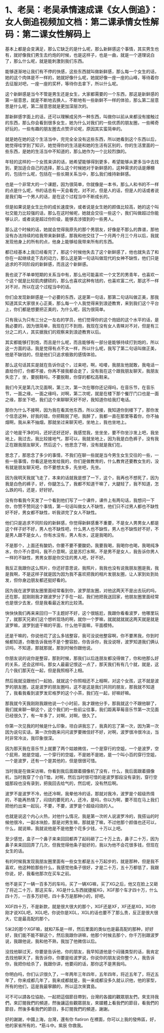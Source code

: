 # 1、老吴：老吴承情速成课《女人倒追》：女人倒追视频加文档：第二课承情女性解码：第二课女性解码上

基本上都是会变满足，那么它缺乏的是什么呢，那么新鲜感这个事情，其实男生也有，就好像我们男生去约炮的时候，也是这样子，也是一曲，就是一个道理说白了，那么什么呢，就是能刺激到我们东西。

能够逐渐地让我们有不停的快感，这些东西就叫做新鲜感，那么每一个女生的话，她的这个肉体是不一样的，她就好像什么呢，她就好像一座一座的山峰，等待着你去征服对吧，一座一座的奖杯，等待你去拿下，所以什么呢。

这个新鲜感是当今不管是男生还是女生，大家都需要的一个东西，那这是新鲜感的第一层意思，就是不断地去换人，不断地有一些新鲜不一样的体验，那么第二层意思是什么呢，第二层意思就是更加深层次的。

那新鲜感字面上的话，还可以理解成另外一种东西，叫做你以前从来都没有接触过的东西，那么你会看到很多女生，她为什么对我们的一些优质的朋友圈，一些稀奇好玩的，一些有趣的朋友圈去点赞评论呢，原因其实蛮简单的。

就是她在她的这个生活当中，完完全全没有这些东西，所以她看到这个东西以后，她觉得哇学到了知识，她觉得你的生活是和她的生活有区别的，你的生活里面的一些东西，是她的生活当中不知道的，那么她作为一个比较烈旗的。

年轻的这样的一个女孩来讲的话，她希望能够得到更多，希望能够从更多当中去找到，更加适合自己的选择，那么这个时候她对于新鲜感的，这种需求的话是爆棚的，包括什么呢，包括在一些长期关系当中，那么我们维持新鲜感。

也是一个非常大的一个课题，因为很简单，你就像是一本书，那么人和书的不一样的点是什么呢，书的话总有一天会看完，对不对，但是人的话，但是人的话或者说是我们每一个男人的话，是在这个过程当中不断成长的。

但是如果说是女生比你的成长速度快，或者说是女生她的颜值比较高，她的这个叫社交能力比较强的话，那么在这时候呢，她就会交往一些这个，我们叫做超过你能够认识，或者说是超过你阶级，能够去涉猎到的一些男人。

那么这个时候的话，她就会觉得我原先的那个男朋友，好像是不那么的靠谱，那他没有办法持续的给我带来新鲜感，那我和他交往了一个月两个月三个月以后，我就发现他身上的所有的点，他身上能够给我带来所有的东西。

都已经基本上我已经看完了，那这个时候他失去了这个新鲜感了，他也就失去了和你在一起继续走下去的动力，那么这是第一句话叫做现代的女神不缺性，他们只是追求的不同阶段的新鲜感，而且这个新鲜感。

我也说了不单单短期的关系当中有，那么他可能喜欢一个文艺的男青年，也喜欢一个这个就是比较肌肉健硕的，那么也喜欢这种有钱的，也喜欢富二代，那这不一样对不对，所以在这个过程当中的话。

你们会发现新鲜感是一个必要的东西，这是第一句话，那第二句话叫做正美，那我知道其实大家很关心正美，那么每一个人我觉得来到浪迹教育，来到我们这个平台上，你们都是想要把正美的，为什么呢，因为很简单。

只有我认为只有三分之一左右的学员，他们觉得你的这个炮妞的这个水平的话，是我必要的，因为很简单，我现在打不到炮，我现在没有女人青睐对不对，但是有三分之二的人，其实据我们的观察来到浪迹教育以后。

其实都能够打到炮，而且是什么呢，而且能够有一部分是能够持续打到炮的，所以这一方面的话，我是觉得有点不太一样，所以什么呢，我写了第二句话叫做正美，他是不缺钱的，但是他们只追求极致的感情体验。

那么这句话其实是就在告诉你这个，过来吧，啊，哈喽，我朋友他就敢，我电话一直给你打，你都不接，你再不接我都会走了，没有我在这个跟我朋友聊天，我朋友失恋了，坐，要脱鞋吗，不要脱鞋，你穿的都松高鞋来。

我们今天是第几次见面啊，第三次，第一次在哪你还记得吗，在音乐节，在音乐节，一面之缘，一面之缘吗，对啊，第二次呢，就是在楼下那个餐厅门口也是一面之缘，那坐下吧，我们这个来聊聊天好不好，我知道你给我打电话。

那你为什么不接啊，因为我在看其他东西，所以没接，我知道你到楼下了，那你发个信息这种，好我的错，你把鞋脱了吧，我醉了，我都一直在那里等着你，你不抽烟啊，我从来不抽烟，那就坐过来聊天吧，坐地上，我也坐地上。

这个地是干净的吗，还好还好还好，我感觉我，坐坐坐，要不你坐沙发上吧，我坐地上，我过去，我比较接地气，那可以，我就坐地上，因为我是白色裤子，没有我正在跟我朋友聊天，然后这个，他思念了呀，没有就是我们在。

思念了，那思念了多少的事情，不我们在聊一些就是当今男生女生交往的一些，一些一些事情，你看这是他发给我的，你们是做教育的，什么教育还要教女生的，没有就是朋友聊天吧，你不要想太多，先坐吧，先坐。

因为我明天我就飞走了，本来的话就我是想了一下，这个，我再也不想死了，因为我是白色的裤子，好，你腿怎么了，我都不知道干嘛了，大腿轻了，我不知道，怎么跌的吗，还是，好好好。

没有你看我今天发了一个看到他们写了一个课件，课件上有两句话，我想问一下你，你赞不赞同这个事情，第一句话叫做女人不缺性，他们只不过男人都也不缺性好不好，男女都不缺性，听我讲完了女人不缺性。

他们只是追求不同阶段的新鲜感，你觉得新鲜感重不重要，不是女人男男女人都是这个样子好不好，男人也不缺性吧，什么男人也不缺性，男人也不缺性好不好，不是男人跟不是女人，你有水没有，男人有水，这是我喝的。

不是那个，上面还有酸奶，你要不要不要酸奶，我要我喝，我喝你也喝，我喝纯净水，你介不介意吗，我不介意啊，这是苏打水啊，不是男不是女人，我告诉你男人一样的不缺性，男男女那是你交往的男人吧，好不好。

我反正我跟你这么照片，你还好意思说，我照片，我我也没有说我朋友圈是我，我是我啊，不是这样子就是因为因为我不喜欢把我的相片发朋友圈，让人家到处到处发，但你身边朋友都还挺好看的。

因为我在波罗朋友圈里面经常看到你，波罗朋友圈，对他这两天不是出去玩的吗，还在那，屁刚刚我才跟波罗分了手在一起，我们他把我送回家，他朋友圈里面经常也是很少去发，但是我看最近发的比较清。

快快快我们再来来回归一下主题好不好，这个很尴尬，我跟你看看波罗，他哪里玩了，就那天兄弟们这个想听现场的啊，就你一个罗嘛，就就就就就这两天就是就是波罗嘛，波罗到底干嘛的平面，什么他平面嘛，平面模特。

还是干嘛的，你说他花了这么多钱整容，我可没说他整容啊，你不要黑我，你到时候都知道，你敢告诉我他不是个整容脸，你告诉你，我没说呀，波罗知道我们俩认识吗，不知道，那就那就，那到时候你跟他说。

你朋友说的说你是整容，那到时候，那我们以后连朋友都没得做了，你和他那么好的关系，还会这样吗，那女人最最记恨这一点了，那天我们有有几个就，就是，这几个我们那天在一起，但是我照相不上相。

然后我就没跟他们一起拍，就就这个你照相还不上相啊，对这个女孩，这不就是波罗的朋友圈，这是波罗的朋友圈吗，这不是这是我们共同的朋友，那我就不知道了，我看我看到波罗发尼格罗的这个小茶，我们在一起，好嘛好嘛。

那我就今天我刚刚我跟他说一个小时前，我才跟他分手，那我就这个不跟他聊了，我们就来聊一聊这个，这个我们的一些前尘往事，我们距离草莓音乐节第一次见面已经很久了，有一年多了，对啊，对啊，很久了。

你第一次见我的时候是什么印象，坦白讲我忘了，我真的忘了第一次，因为第一次因为说句实话，第一次你跑来问问波罗要微信好不好，对啊，波罗很冷很冷淡，当时非常冷淡，我印象很深。

因为那天我在音乐节上就要了两个姑娘微信，一个是穿行的空姐，一个是波罗，空个屁用，她是空姐，一个穿行的空姐，不是她不是她，是一个叫小百的穿行空姐，一个是波罗，还有一个是其他的，但是很很可惜。

当时我是在做采访嘛，你看到我后面跟着摄像机了没有，什么，我后面跟着摄像机，当时我穿了个白T恤，对啊，然后当时很可惜的是波罗那段没有录到，穿行空姐那段也没有录到，把我回去给气的，然后呢，没有然后啊。

波罗不是波罗不冷，他还冷啊，我晕他冷的话，那就对我冷，波罗是个超级热情的，不能再热情了，闷烧的要死的人，还冷，是吗，你以为啊，要不现在马上我们把他约出来一起玩，不要，不要，波罗是个超级闷烧的人。

也就是说这个内心火热，对他什么情况，我是第一次听人说波罗冷的，我搭讪的时候他很冷，一副冰块脸，那是对男生嘛，那就是了嘛，不过他那个颜值也还可以，什么，就说嘛，我就说他是不是他整个花多少钱，十万以上吧。

至少感觉，盒子一个鼻子来来回回都弄了起码砸了二十万上去，鼻子二十万，因为鼻子来来回回弄了几次，但我觉得他条子挺好的，我以为他不会花很多钱，但现在女生的话。

有的时候我发现我朋友圈里面有一些女生都是五十万起步的，就是那种，但是我不喜欢，他这种脸那些什么，我感觉他条子很好，才是二十万，五十万都低了，我跟你说，好，我看他那次在买车之前。

他不是买了一辆一百多万的车吗，买了一辆XG嘛，买了XG之后，他又在脸上又砸了将近二十万，那这买车，XG是什么东西就捷报XG，XGF那个车才四十万，什么四十万，一百多万好吧，四十多万是那种小的，好吧。

XGF四十万，不是新款，就是很大很大的那个，XGF还是XF，XF还是XG，XG你刚才说XGL吧，XGL吧，你说你是XGL，XGL的话也要不了那么贵，反正是很大很大，它是最高配的那个。

5米2的那个XGF嘛，就和7系是一样，然后里面的类似也是最高配的那种，好好好，我们能不能不聊这个，然后我跟你讲嘛，他那个时候去那个，你千万别跟波罗说，我跟他说，我和他不熟，我加了他微信以后。

没找他聊过天，你要是告诉他，你的朋友，我早知道他是个闷骚类型的话，我肯定去找他聊天了，我告诉你，你要是给波罗说，你说你的朋友说你整个人，我告诉你，我把你给杀了，我跟你讲，他要闷的话，那你这不是黑我吗。

你明白吗，你们认识很久了，一年两年三年四年，五年四年，将近五年了，将近五年了，你来成都几年了，我来成都就是，我一来成都没多久就认识他，他的家型，所有的他们，這是我最寧願的，所以這次來寶島。

可不可以請各位協助，一起把這個節目帶到，台灣的各國的觀眾朋友們，來支持我們，來訂閱我們的頻道，然後讓這些觀眾朋友，來媒體上看我們的節目，看我們的節目，然後多看我們的節目，多訂閱我們的頻道，謝謝。

好的謝謝，中國上海，台灣，還有你 flatiron 在裡面，你可以上我的發佈區，好，他的家省所有的，*筋斗中。紫辰 你救我。

